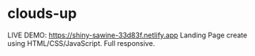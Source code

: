# clouds-up

LIVE DEMO: https://shiny-sawine-33d83f.netlify.app
Landing Page create using HTML/CSS/JavaScript. Full responsive.
